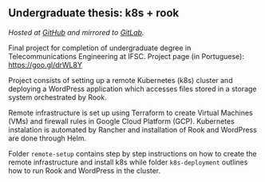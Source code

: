 ## Undergraduate thesis: k8s + rook

*Hosted at [GitHub](https://github.com/matuzalemmuller/tcc-engtelecom) and mirrored to [GitLab](https://gitlab.com/matuzalemmuller/tcc-engtelecom).*

Final project for completion of undergraduate degree in Telecommunications Engineering at IFSC. Project page (in Portuguese): https://goo.gl/drWL8Y

Project consists of setting up a remote Kubernetes (k8s) cluster and deploying a WordPress application which accesses files stored in a storage system orchestrated by Rook.

Remote infrastructure is set up using Terraform to create Virtual Machines (VMs) and firewall rules in Google Cloud Platform (GCP). Kubernetes instalation is automated by Rancher and installation of Rook and WordPress are done through Helm.

Folder `remote-setup` contains step by step instructions on how to create the remote infrastructure and install k8s while folder `k8s-deployment` outlines how to run Rook and WordPress in the cluster.
